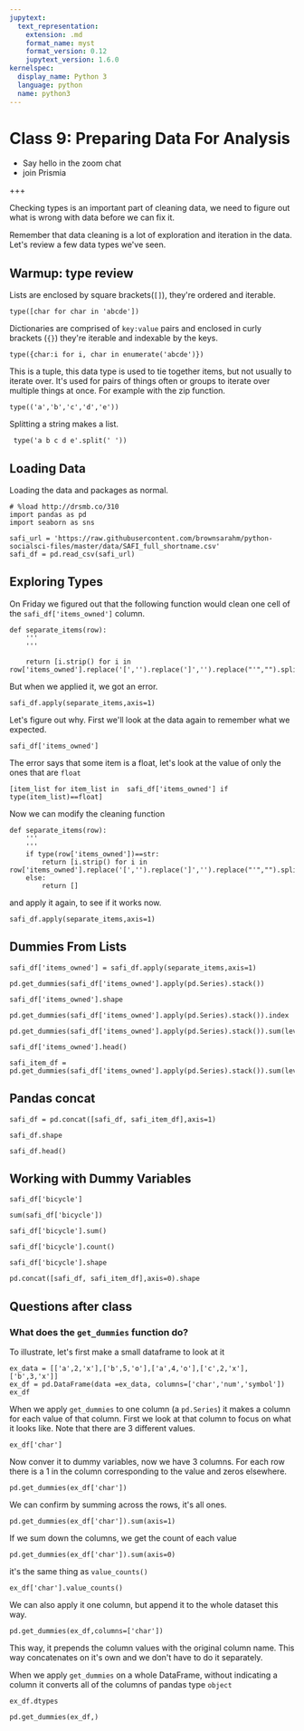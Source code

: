 ```yaml
---
jupytext:
  text_representation:
    extension: .md
    format_name: myst
    format_version: 0.12
    jupytext_version: 1.6.0
kernelspec:
  display_name: Python 3
  language: python
  name: python3
---
```


# Class 9: Preparing Data For Analysis

- Say hello in the zoom chat
- join Prismia

+++

Checking types is an important part of cleaning data, we need to figure out what is wrong with data before we can fix it.  

Remember that data cleaning is a lot of exploration and iteration in the data.
Let's review a few data types we've seen.



## Warmup: type review


Lists are enclosed by square brackets(`[]`), they're ordered and iterable.

```{code-cell} ipython3
type([char for char in 'abcde'])
```

Dictionaries are comprised of `key:value` pairs and enclosed in curly brackets (`{}`) they're iterable and indexable by the keys.
```{code-cell} ipython3
type({char:i for i, char in enumerate('abcde')})
```

This is a tuple, this data type is used to tie together items, but not usually to iterate over.  It's used for pairs of things often or groups to iterate over multiple things at once.  For example with the zip function.
<!-- annotate: links to zip function and an example -->

```{code-cell} ipython3
type(('a','b','c','d','e'))
```

Splitting a string makes a list.
```{code-cell} ipython3
 type('a b c d e'.split(' '))
```


## Loading Data

Loading the data and packages as normal.
```{code-cell} ipython3
# %load http://drsmb.co/310
import pandas as pd
import seaborn as sns
```

```{code-cell} ipython3
safi_url = 'https://raw.githubusercontent.com/brownsarahm/python-socialsci-files/master/data/SAFI_full_shortname.csv'
safi_df = pd.read_csv(safi_url)
```


## Exploring Types

On Friday we figured out that the following function would clean one cell of the `safi_df['items_owned']` column.

```{code-cell} ipython3
def separate_items(row):
    '''
    '''

    return [i.strip() for i in  row['items_owned'].replace('[','').replace(']','').replace("'","").split(';')]
```
But when we applied it, we got an error.
```{code-cell} ipython3
safi_df.apply(separate_items,axis=1)
```

Let's figure out why. First we'll look at the data again to remember what we expected.
```{code-cell} ipython3
safi_df['items_owned']
```

The error says that some item is a float, let's look at the value of only the ones that are `float`
```{code-cell} ipython3
[item_list for item_list in  safi_df['items_owned'] if type(item_list)==float]
```

Now we can modify the cleaning function
```{code-cell} ipython3
def separate_items(row):
    '''
    '''
    if type(row['items_owned'])==str:
        return [i.strip() for i in  row['items_owned'].replace('[','').replace(']','').replace("'","").split(';')]
    else:
        return []
```

and apply it again, to see if it works now.  

```{code-cell} ipython3
safi_df.apply(separate_items,axis=1)
```


<!-- annotate: Dummies From Lists -->
## Dummies From Lists

```{code-cell} ipython3
safi_df['items_owned'] = safi_df.apply(separate_items,axis=1)
```

```{code-cell} ipython3
pd.get_dummies(safi_df['items_owned'].apply(pd.Series).stack())
```

```{code-cell} ipython3
safi_df['items_owned'].shape
```

```{code-cell} ipython3
pd.get_dummies(safi_df['items_owned'].apply(pd.Series).stack()).index
```

```{code-cell} ipython3
pd.get_dummies(safi_df['items_owned'].apply(pd.Series).stack()).sum(level=0)
```

```{code-cell} ipython3
safi_df['items_owned'].head()
```

```{code-cell} ipython3
safi_item_df = pd.get_dummies(safi_df['items_owned'].apply(pd.Series).stack()).sum(level=0)
```

<!-- annotate: Pandas concat -->
## Pandas concat

```{code-cell} ipython3
safi_df = pd.concat([safi_df, safi_item_df],axis=1)
```

```{code-cell} ipython3
safi_df.shape
```

```{code-cell} ipython3
safi_df.head()
```

<!-- annotate: Working with Dummy Variables -->
## Working with Dummy Variables

```{code-cell} ipython3
safi_df['bicycle']
```

```{code-cell} ipython3
sum(safi_df['bicycle'])
```

```{code-cell} ipython3
safi_df['bicycle'].sum()
```

```{code-cell} ipython3
safi_df['bicycle'].count()
```

```{code-cell} ipython3
safi_df['bicycle'].shape
```

```{code-cell} ipython3
pd.concat([safi_df, safi_item_df],axis=0).shape
```



## Questions after class

### What does the `get_dummies` function do?

To illustrate, let's first make a small dataframe to look at it

```{code-cell} ipython3
ex_data = [['a',2,'x'],['b',5,'o'],['a',4,'o'],['c',2,'x'],['b',3,'x']]
ex_df = pd.DataFrame(data =ex_data, columns=['char','num','symbol'])
ex_df
```

When we apply `get_dummies` to one column (a `pd.Series`) it makes a column for each value of that column.
First we look at that column to focus on what it looks like. Note that there are 3 different values.
```{code-cell} ipython3
ex_df['char']
```

Now conver it to dummy variables, now we have 3 columns. For each row there is a 1 in the column corresponding to the value and zeros elsewhere.

```{code-cell} ipython3
pd.get_dummies(ex_df['char'])
```

We can confirm by summing across the rows, it's all ones.

```{code-cell} ipython3
pd.get_dummies(ex_df['char']).sum(axis=1)
```

If we sum down the columns, we get the count of each value
```{code-cell} ipython3
pd.get_dummies(ex_df['char']).sum(axis=0)
```

it's the same thing as `value_counts()`

```{code-cell} ipython3
ex_df['char'].value_counts()
```

We can also apply it one column, but append it to the whole dataset this way.

```{code-cell} ipython3
pd.get_dummies(ex_df,columns=['char'])
```

This way, it prepends the column values with the original column name. This way concatenates on it's own and we don't have to do it separately.


When we apply `get_dummies` on a whole DataFrame, without indicating a column it converts  all of the columns of pandas type `object`
```{code-cell} ipython3
ex_df.dtypes
```

```{code-cell} ipython3
pd.get_dummies(ex_df,)
```
